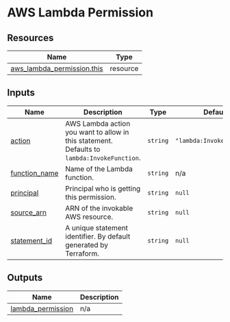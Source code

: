 # AWS Lambda Permission

## Resources

| Name | Type |
|------|------|
| [aws_lambda_permission.this](https://registry.terraform.io/providers/hashicorp/aws/latest/docs/resources/lambda_permission) | resource |

## Inputs

| Name | Description | Type | Default | Required |
|------|-------------|------|---------|:--------:|
| <a name="input_action"></a> [action](#input\_action) | AWS Lambda action you want to allow in this statement. Defaults to `lambda:InvokeFunction`. | `string` | `"lambda:InvokeFunction"` | no |
| <a name="input_function_name"></a> [function\_name](#input\_function\_name) | Name of the Lambda function. | `string` | n/a | yes |
| <a name="input_principal"></a> [principal](#input\_principal) | Principal who is getting this permission. | `string` | `null` | no |
| <a name="input_source_arn"></a> [source\_arn](#input\_source\_arn) | ARN of the invokable AWS resource. | `string` | `null` | no |
| <a name="input_statement_id"></a> [statement\_id](#input\_statement\_id) | A unique statement identifier. By default generated by Terraform. | `string` | `null` | no |

## Outputs

| Name | Description |
|------|-------------|
| <a name="output_lambda_permission"></a> [lambda\_permission](#output\_lambda\_permission) | n/a |
